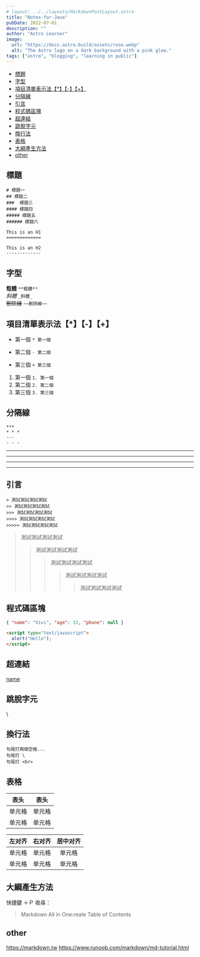 ```yaml
---
# layout: ../../layouts/MarkdownPostLayout.astro
title: "Notes-for-Java"
pubDate: 2022-07-01
description: ""
author: "Astro Learner"
image:
  url: "https://docs.astro.build/assets/rose.webp"
  alt: "The Astro logo on a dark background with a pink glow."
tags: ["astro", "blogging", "learning in public"]
---
```


- [標題](#標題)
- [字型](#字型)
- [項目清單表示法【\*】【-】【+】](#項目清單表示法-)
- [分隔線](#分隔線)
- [引言](#引言)
- [程式碼區塊](#程式碼區塊)
- [超連結](#超連結)
- [跳脫字元](#跳脫字元)
- [換行法](#換行法)
- [表格](#表格)
- [大綱產生方法](#大綱產生方法)
- [other](#other)

## 標題

```
# 標題一
## 標題二
###  標題三
#### 標題四
##### 標題五
###### 標題六

This is an H1
=============

This is an H2
-------------
```

## 字型

**粗體** `**粗體**`  
_斜體_ `_斜體_`  
~~刪除線~~ `~~刪除線~~`

## 項目清單表示法【\*】【-】【+】

- 第一個 `* 第一個`

* 第二個 `- 第二個`

- 第三個 `+ 第三個`

1. 第一個 `1. 第一個`
2. 第二個 `2. 第二個`
3. 第三個 `3. 第三個`

## 分隔線

```
***
* * *
---
- - -
```

---

---

---

---

## 引言

```
> 測試測試測試測試
>> 測試測試測試測試
>>> 測試測試測試測試
>>>> 測試測試測試測試
>>>>> 測試測試測試測試
```

> 測試測試測試測試
>
> > 測試測試測試測試
> >
> > > 測試測試測試測試
> > >
> > > > 測試測試測試測試
> > > >
> > > > > 測試測試測試測試

## 程式碼區塊

```json
{ "name": "Vivi", "age": 32, "phone": null }
```

```html
<script type="text/javascript">
  alert("Hello");
</script>
```

## 超連結

[name](url)

## 跳脫字元

\

## 換行法

```
句尾打兩個空格...
句尾打 \
句尾打 <br>
```

## 表格

| 表头   | 表头   |
| ------ | ------ |
| 单元格 | 单元格 |
| 单元格 | 单元格 |

| 左对齐 | 右对齐 | 居中对齐 |
| :----- | -----: | :------: |
| 单元格 | 单元格 |  单元格  |
| 单元格 | 单元格 |  单元格  |

## 大綱產生方法

快捷鍵 ＋Ｐ 收尋：

> Markdown All in One:reate Table of Contents

## other

https://markdown.tw
https://www.runoob.com/markdown/md-tutorial.html
